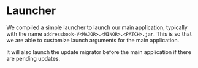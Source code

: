 # Launcher
We compiled a simple launcher to launch our main application, typically with the name `addressbook-V<MAJOR>.<MINOR>.<PATCH>.jar`. This is so that we are able to customize launch arguments for the main application.

It will also launch the update migrator before the main application if there are pending updates.
